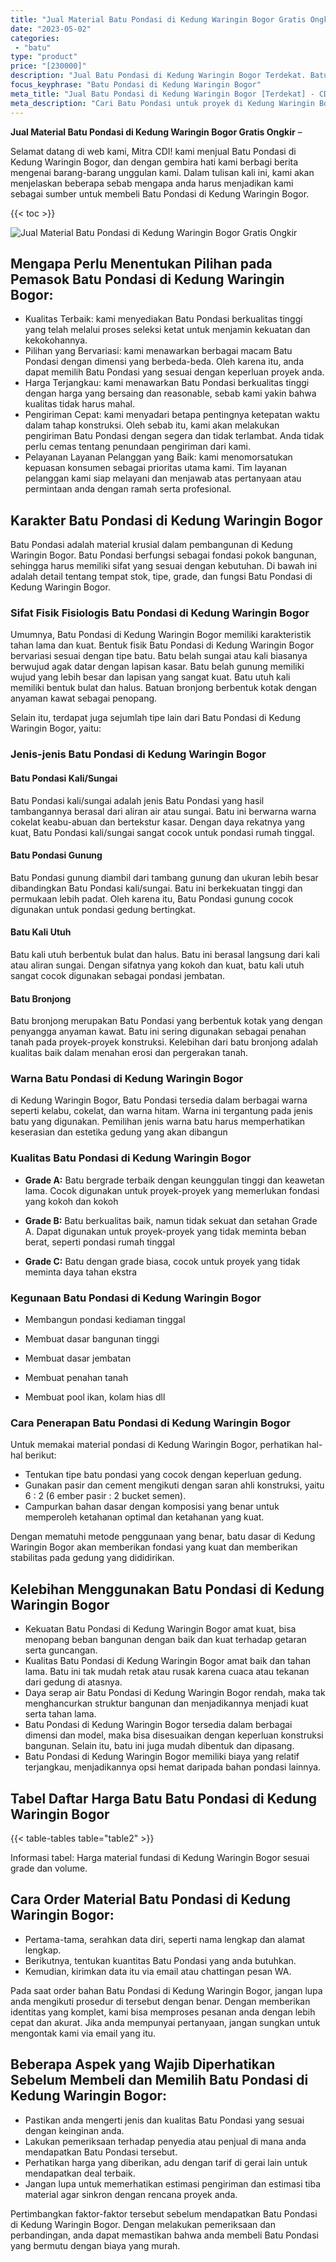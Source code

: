 ```yaml
---
title: "Jual Material Batu Pondasi di Kedung Waringin Bogor Gratis Ongkir"
date: "2023-05-02"
categories:
 - "batu"
type: "product"
price: "[230000]"
description: "Jual Batu Pondasi di Kedung Waringin Bogor Terdekat. Batu Pondasi ini sering dipakai dalam proyek konstruksi sebagai pondasi bangunan yang kuat dan awet. Hubungi kami untuk informasi lebih lanjut."
focus_keyphrase: "Batu Pondasi di Kedung Waringin Bogor"
meta_title: "Jual Batu Pondasi di Kedung Waringin Bogor [Terdekat] - CDI"
meta_description: "Cari Batu Pondasi untuk proyek di Kedung Waringin Bogor? Kami menawarkan Batu Pondasi berkualitas untuk dasar bangunan. Segera dapatkan penawaran terbaik."
---
```


**Jual Material Batu Pondasi di Kedung Waringin Bogor Gratis Ongkir** – 

Selamat datang di web kami, Mitra CDI! kami menjual Batu Pondasi di Kedung Waringin Bogor, dan dengan gembira hati kami berbagi berita mengenai barang-barang unggulan kami. Dalam tulisan kali ini, kami akan menjelaskan beberapa sebab mengapa anda harus menjadikan kami sebagai sumber untuk membeli Batu Pondasi di Kedung Waringin Bogor.

{{< toc >}}

![Jual Material Batu Pondasi di Kedung Waringin Bogor Gratis Ongkir](/images/batu/batu-pondasi-33.jpg)

## Mengapa Perlu Menentukan Pilihan pada Pemasok Batu Pondasi di Kedung Waringin Bogor:

*   Kualitas Terbaik: kami menyediakan Batu Pondasi berkualitas tinggi yang telah melalui proses seleksi ketat untuk menjamin kekuatan dan kekokohannya.
*   Pilihan yang Bervariasi: kami menawarkan berbagai macam Batu Pondasi dengan dimensi yang berbeda-beda. Oleh karena itu, anda dapat memilih Batu Pondasi yang sesuai dengan keperluan proyek anda.
*   Harga Terjangkau: kami menawarkan Batu Pondasi berkualitas tinggi dengan harga yang bersaing dan reasonable, sebab kami yakin bahwa kualitas tidak harus mahal.
*   Pengiriman Cepat: kami menyadari betapa pentingnya ketepatan waktu dalam tahap konstruksi. Oleh sebab itu, kami akan melakukan pengiriman Batu Pondasi dengan segera dan tidak terlambat. Anda tidak perlu cemas tentang penundaan pengiriman dari kami.
*   Pelayanan Layanan Pelanggan yang Baik: kami menomorsatukan kepuasan konsumen sebagai prioritas utama kami. Tim layanan pelanggan kami siap melayani dan menjawab atas pertanyaan atau permintaan anda dengan ramah serta profesional.

## Karakter Batu Pondasi di Kedung Waringin Bogor

Batu Pondasi adalah material krusial dalam pembangunan di Kedung Waringin Bogor. Batu Pondasi berfungsi sebagai fondasi pokok bangunan, sehingga harus memiliki sifat yang sesuai dengan kebutuhan. Di bawah ini adalah detail tentang tempat stok, tipe, grade, dan fungsi Batu Pondasi di Kedung Waringin Bogor.

### Sifat Fisik Fisiologis Batu Pondasi di Kedung Waringin Bogor

Umumnya, Batu Pondasi di Kedung Waringin Bogor memiliki karakteristik tahan lama dan kuat. Bentuk fisik Batu Pondasi di Kedung Waringin Bogor bervariasi sesuai dengan tipe batu. Batu belah sungai atau kali biasanya berwujud agak datar dengan lapisan kasar. Batu belah gunung memiliki wujud yang lebih besar dan lapisan yang sangat kuat. Batu utuh kali memiliki bentuk bulat dan halus. Batuan bronjong berbentuk kotak dengan anyaman kawat sebagai penopang.

Selain itu, terdapat juga sejumlah tipe lain dari Batu Pondasi di Kedung Waringin Bogor, yaitu:

### Jenis-jenis Batu Pondasi di Kedung Waringin Bogor

#### Batu Pondasi Kali/Sungai

Batu Pondasi kali/sungai adalah jenis Batu Pondasi yang hasil tambangannya berasal dari aliran air atau sungai. Batu ini berwarna warna cokelat keabu-abuan dan bertekstur kasar. Dengan daya rekatnya yang kuat, Batu Pondasi kali/sungai sangat cocok untuk pondasi rumah tinggal.

#### Batu Pondasi Gunung

Batu Pondasi gunung diambil dari tambang gunung dan ukuran lebih besar dibandingkan Batu Pondasi kali/sungai. Batu ini berkekuatan tinggi dan permukaan lebih padat. Oleh karena itu, Batu Pondasi gunung cocok digunakan untuk pondasi gedung bertingkat.

#### Batu Kali Utuh

Batu kali utuh berbentuk bulat dan halus. Batu ini berasal langsung dari kali atau aliran sungai. Dengan sifatnya yang kokoh dan kuat, batu kali utuh sangat cocok digunakan sebagai pondasi jembatan.

#### Batu Bronjong

Batu bronjong merupakan Batu Pondasi yang berbentuk kotak yang dengan penyangga anyaman kawat. Batu ini sering digunakan sebagai penahan tanah pada proyek-proyek konstruksi. Kelebihan dari batu bronjong adalah kualitas baik dalam menahan erosi dan pergerakan tanah.

### Warna Batu Pondasi di Kedung Waringin Bogor

di Kedung Waringin Bogor, Batu Pondasi tersedia dalam berbagai warna seperti kelabu, cokelat, dan warna hitam. Warna ini tergantung pada jenis batu yang digunakan. Pemilihan jenis warna batu harus memperhatikan keserasian dan estetika gedung yang akan dibangun

### Kualitas Batu Pondasi di Kedung Waringin Bogor

*   **Grade A:** Batu bergrade terbaik dengan keunggulan tinggi dan keawetan lama. Cocok digunakan untuk proyek-proyek yang memerlukan fondasi yang kokoh dan kokoh

*   **Grade B:** Batu berkualitas baik, namun tidak sekuat dan setahan Grade A. Dapat digunakan untuk proyek-proyek yang tidak meminta beban berat, seperti pondasi rumah tinggal

*   **Grade C:** Batu dengan grade biasa, cocok untuk proyek yang tidak meminta daya tahan ekstra

### Kegunaan Batu Pondasi di Kedung Waringin Bogor

*   Membangun pondasi kediaman tinggal

*   Membuat dasar bangunan tinggi

*   Membuat dasar jembatan

*   Membuat penahan tanah

*   Membuat pool ikan, kolam hias dll

### Cara Penerapan Batu Pondasi di Kedung Waringin Bogor

Untuk memakai material pondasi di Kedung Waringin Bogor, perhatikan hal-hal berikut:

*   Tentukan tipe batu pondasi yang cocok dengan keperluan gedung.
*   Gunakan pasir dan cement mengikuti dengan saran ahli konstruksi, yaitu 6 : 2 (6 ember pasir : 2 bucket semen).
*   Campurkan bahan dasar dengan komposisi yang benar untuk memperoleh ketahanan optimal dan ketahanan yang kuat.

Dengan mematuhi metode penggunaan yang benar, batu dasar di Kedung Waringin Bogor akan memberikan fondasi yang kuat dan memberikan stabilitas pada gedung yang dididirikan.

## Kelebihan Menggunakan Batu Pondasi di Kedung Waringin Bogor

*   Kekuatan Batu Pondasi di Kedung Waringin Bogor amat kuat, bisa menopang beban bangunan dengan baik dan kuat terhadap getaran serta guncangan.
*   Kualitas Batu Pondasi di Kedung Waringin Bogor amat baik dan tahan lama. Batu ini tak mudah retak atau rusak karena cuaca atau tekanan dari gedung di atasnya.
*   Daya serap air Batu Pondasi di Kedung Waringin Bogor rendah, maka tak menghancurkan struktur bangunan dan menjadikannya menjadi kuat serta tahan lama.
*   Batu Pondasi di Kedung Waringin Bogor tersedia dalam berbagai dimensi dan model, maka bisa disesuaikan dengan keperluan konstruksi bangunan. Selain itu, batu ini juga mudah dibentuk dan dipasang.
*   Batu Pondasi di Kedung Waringin Bogor memiliki biaya yang relatif terjangkau, menjadikannya opsi hemat daripada bahan pondasi lainnya.

## Tabel Daftar Harga Batu Batu Pondasi di Kedung Waringin Bogor

{{< table-tables table="table2" >}}

Informasi tabel: Harga material fundasi di Kedung Waringin Bogor sesuai grade dan volume.

## Cara Order Material Batu Pondasi di Kedung Waringin Bogor:

*   Pertama-tama, serahkan data diri, seperti nama lengkap dan alamat lengkap.
*   Berikutnya, tentukan kuantitas Batu Pondasi yang anda butuhkan.
*   Kemudian, kirimkan data itu via email atau chattingan pesan WA.

Pada saat order bahan Batu Pondasi di Kedung Waringin Bogor, jangan lupa anda mengikuti prosedur di tersebut dengan benar. Dengan memberikan identitas yang komplet, kami bisa memproses pesanan anda dengan lebih cepat dan akurat. Jika anda mempunyai pertanyaan, jangan sungkan untuk mengontak kami via email yang itu.

## Beberapa Aspek yang Wajib Diperhatikan Sebelum Membeli dan Memilih Batu Pondasi di Kedung Waringin Bogor:

*   Pastikan anda mengerti jenis dan kualitas Batu Pondasi yang sesuai dengan keinginan anda.
*   Lakukan pemeriksaan terhadap penyedia atau penjual di mana anda mendapatkan Batu Pondasi tersebut.
*   Perhatikan harga yang diberikan, adu dengan tarif di gerai lain untuk mendapatkan deal terbaik.
*   Jangan lupa untuk memerhatikan estimasi pengiriman dan estimasi tiba material agar sinkron dengan rencana proyek anda.

Pertimbangkan faktor-faktor tersebut sebelum mendapatkan Batu Pondasi di Kedung Waringin Bogor. Dengan melakukan pemeriksaan dan perbandingan, anda dapat memastikan bahwa anda membeli Batu Pondasi yang bermutu dengan biaya yang murah.